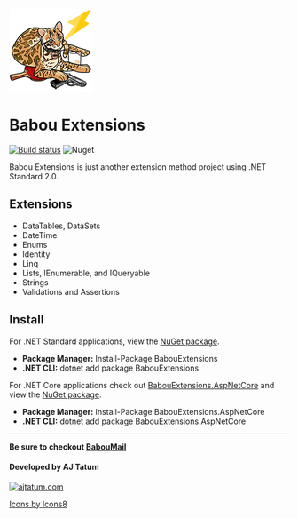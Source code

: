 ![alt text](https://raw.githubusercontent.com/ajtatum/BabouExtensions/master/assets/Babou-150x150.png "Babou loves extension methods!") <!-- markdownlint-disable -->

# **Babou Extensions**

[![Build status](https://ci.appveyor.com/api/projects/status/2um6nsg5bub058nv?svg=true)](https://ci.appveyor.com/project/ajtatum/babouextensions) ![Nuget](https://img.shields.io/nuget/dt/BabouExtensions)

Babou Extensions is just another extension method project using .NET Standard 2.0.

## **Extensions**

* DataTables, DataSets
* DateTime
* Enums
* Identity
* Linq
* Lists, IEnumerable, and IQueryable
* Strings
* Validations and Assertions

## **Install**

For .NET Standard applications, view the [NuGet package](https://www.nuget.org/packages/BabouExtensions/).

* **Package Manager:** Install-Package BabouExtensions
* **.NET CLI:** dotnet add package BabouExtensions

For .NET Core applications check out [BabouExtensions.AspNetCore](https://github.com/ajtatum/BabouExtensions.AspNetCore) and view the [NuGet package](https://www.nuget.org/packages/BabouExtensions.AspNetCore/).

* **Package Manager:** Install-Package BabouExtensions.AspNetCore
* **.NET CLI:** dotnet add package BabouExtensions.AspNetCore

---

**Be sure to checkout [BabouMail](https://github.com/ajtatum/BabouMail)**

#### Developed by AJ Tatum

[![ajtatum.com](https://img.icons8.com/clouds/50/000000/domain.png "ajtatum.com")](https://ajtatum.com/?utm_source=github&utm_medium=website&utm_campaign=babou_extensions)

[Icons by Icons8](https://icons8.com/)
